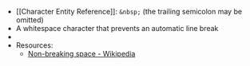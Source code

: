 - [[Character Entity Reference]]: `&nbsp;` (the trailing semicolon may be omitted)
- A whitespace character that prevents an automatic line break
-
- Resources:
	- [Non-breaking space - Wikipedia](https://en.wikipedia.org/wiki/Non-breaking_space)